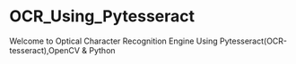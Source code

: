 # OCR_Using_Pytesseract
Welcome to Optical Character Recognition  Engine Using Pytesseract(OCR-tesseract),OpenCV &amp; Python
